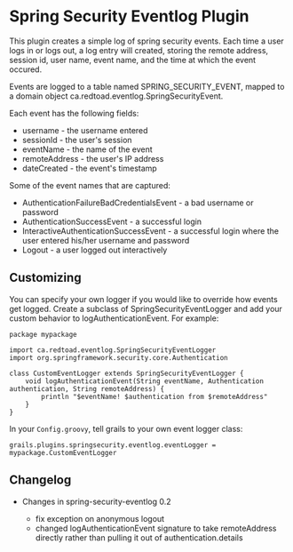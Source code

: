 Spring Security Eventlog Plugin
===============================


This plugin creates a simple log of spring security events.  Each time
a user logs in or logs out, a log entry will created, storing the
remote address, session id, user name, event name, and the time at
which the event occured.

Events are logged to a table named SPRING_SECURITY_EVENT, mapped to a
domain object ca.redtoad.eventlog.SpringSecurityEvent.

Each event has the following fields:

* username - the username entered
* sessionId - the user's session
* eventName - the name of the event
* remoteAddress - the user's IP address
* dateCreated - the event's timestamp

Some of the event names that are captured:

* AuthenticationFailureBadCredentialsEvent - a bad username or password
* AuthenticationSuccessEvent - a successful login
* InteractiveAuthenticationSuccessEvent - a successful login where the user entered his/her username and password
* Logout - a user logged out interactively


Customizing
-----------

You can specify your own logger if you would like to override how
events get logged.  Create a subclass of SpringSecurityEventLogger and
add your custom behavior to logAuthenticationEvent.  For example:

    package mypackage
    
    import ca.redtoad.eventlog.SpringSecurityEventLogger
    import org.springframework.security.core.Authentication
    
    class CustomEventLogger extends SpringSecurityEventLogger {
        void logAuthenticationEvent(String eventName, Authentication authentication, String remoteAddress) {
            println "$eventName! $authentication from $remoteAddress"
        }
    }

In your `Config.groovy`, tell grails to your own event logger class:

    grails.plugins.springsecurity.eventlog.eventLogger = mypackage.CustomEventLogger


Changelog
---------

* Changes in spring-security-eventlog 0.2

    * fix exception on anonymous logout
    * changed logAuthenticationEvent signature to take remoteAddress
      directly rather than pulling it out of authentication.details
